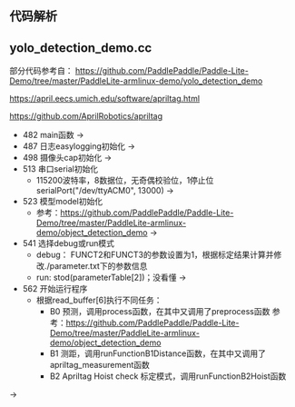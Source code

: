 ## 代码解析
## yolo_detection_demo.cc

部分代码参考自：
https://github.com/PaddlePaddle/Paddle-Lite-Demo/tree/master/PaddleLite-armlinux-demo/yolo_detection_demo

https://april.eecs.umich.edu/software/apriltag.html

https://github.com/AprilRobotics/apriltag

* 482 main函数
->
* 487 日志easylogging初始化
->
* 498 摄像头cap初始化
->
* 513 串口serial初始化
    * 115200波特率，8数据位，无奇偶校验位，1停止位
    serialPort("/dev/ttyACM0", 13000)
->
* 523 模型model初始化
    * 参考：https://github.com/PaddlePaddle/Paddle-Lite-Demo/tree/master/PaddleLite-armlinux-demo/object_detection_demo
->
* 541 选择debug或run模式
    * debug：
        FUNCT2和FUNCT3的参数设置为1，根据标定结果计算并修改./parameter.txt下的参数信息
    * run:
         stod(parameterTable[2])；没看懂
->
* 562 开始运行程序
    * 根据read_buffer[6]执行不同任务：
        * B0 预测，调用process函数，在其中又调用了preprocess函数
            参考：https://github.com/PaddlePaddle/Paddle-Lite-Demo/tree/master/PaddleLite-armlinux-demo/object_detection_demo
        * B1 测距，调用runFunctionB1Distance函数，在其中又调用了apriltag_measurement函数
        * B2 Apriltag Hoist check 标定模式，调用runFunctionB2Hoist函数

->